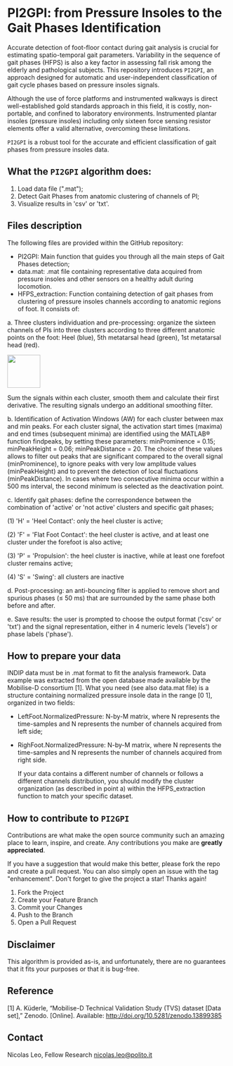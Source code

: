 # PI2GPI: from Pressure Insoles to the Gait Phases Identification

<p align="center">


Accurate detection of foot-floor contact during gait analysis is crucial for estimating spatio-temporal gait parameters. Variability in the sequence of gait phases (HFPS) is also a key factor in assessing fall risk among the elderly and pathological subjects. This repository introduces ```PI2GPI```, an approach designed for automatic and user-independent classification of gait cycle phases based on pressure insoles signals.

Although the use of force platforms and instrumented walkways is direct well-established gold standards approach in this field, it is costly, non-portable, and confined to laboratory environments. Instrumented plantar insoles (pressure insoles) including only sixteen force sensing resistor elements offer a valid alternative, overcoming these limitations.

```PI2GPI``` is a robust tool for the accurate and efficient classification of gait phases from pressure insoles data.


## What the ```PI2GPI``` algorithm does:
1.	Load data file (".mat");
2.	Detect Gait Phases from anatomic clustering of channels of PI;
3.	Visualize results in 'csv' or 'txt'.

## Files description
The following files are provided within the GitHub repository:
- PI2GPI: Main function that guides you through all the main steps of Gait Phases detection;
- data.mat: .mat file containing representative data acquired from pressure insoles and other sensors on a healthy adult during locomotion.
- HFPS_extraction: Function containing detection of gait phases from clustering of pressure insoles channels according to anatomic regions of foot. It consists of:</p>
</p>
  a. Three clusters individuation and pre-processing: organize the sixteen channels of PIs into three clusters according to three different anatomic points on the foot: Heel (blue), 5th metatarsal head (green), 1st metatarsal head (red). </p>
<img  src="https://github.com/Biolab-PoliTO/PI-GaPhI/blob/main/PI_clusters.jpg" width="75"/> </p>
Sum the signals within each cluster, smooth them and calculate their first derivative. The resulting signals undergo an additional smoothing filter. </p>
  b. Identification of Activation Windows (AW) for each cluster between max and min peaks. 
For each cluster signal, the activation start times (maxima) and end times (subsequent minima) are identified using the MATLAB® function findpeaks, by setting these parameters:  minProminence = 0.15; minPeakHeight = 0.06; minPeakDistance = 20. The choice of these values allows to filter out peaks that are significant compared to the overall signal (minProminence), to ignore peaks with very low amplitude values (minPeakHeight) and to prevent the detection of local fluctuations (minPeakDistance).  In cases where two consecutive minima occur within a 500 ms interval, the second minimum is selected as the deactivation point. </p>
  c. Identify gait phases: define the correspondence between the combination of 'active' or 'not active' clusters and  specific gait phases; </p>
      (1)	'H' = 'Heel Contact':  only the heel cluster is active;</p>
      (2)	'F' = 'Flat Foot Contact': the heel cluster is active, and at least one cluster under the forefoot is also active;</p>
      (3)	'P' = 'Propulsion': the heel cluster is inactive, while at least one forefoot cluster remains active;</p>
      (4) 'S' = 'Swing': all clusters are inactive</p>
  d. Post-processing: an anti-bouncing filter is applied to remove short and spurious phases (≤ 50 ms) that are surrounded by the same phase both before and after. </p>
  e. Save results: the user is prompted to choose the output format ('csv' or 'txt') and the signal representation, either in 4 numeric levels ('levels') or phase labels ('phase').


## How to prepare your data
INDIP data must be in .mat format to fit the analysis framework. Data example was extracted from the open database made available by the Mobilise-D consortium [1].  What you need (see also data.mat file) is a structure containing normalized pressure insole data in the range [0 1], organized in two fields: </p> 
- LeftFoot.NormalizedPressure: N-by-M matrix, where N represents the time-samples and N represents the number of channels acquired from left side;</p>
- RighFoot.NormalizedPressure: N-by-M matrix, where N represents the time-samples and N represents the number of channels acquired from right side. </p>
If your data contains a different number of channels or follows a different channels distribution, you should modify the cluster organization (as described in point a) within the HFPS_extraction function to match your specific dataset.


## How to contribute to ```PI2GPI```
Contributions are what make the open source community such an amazing place to learn, inspire, and create. Any contributions you make are **greatly appreciated**.

If you have a suggestion that would make this better, please fork the repo and create a pull request. You can also simply open an issue with the tag "enhancement".
Don't forget to give the project a star! Thanks again!
1. Fork the Project
2. Create your Feature Branch
3. Commit your Changes
4. Push to the Branch
5. Open a Pull Request

## Disclaimer
This algorithm is provided as-is, and unfortunately, there are no guarantees that it fits your purposes or that it is bug-free.


## Reference
[1] A. Küderle, “Mobilise-D Technical Validation Study (TVS) dataset [Data set],” Zenodo. [Online]. Available: http://doi.org/10.5281/zenodo.13899385


## Contact
Nicolas Leo, Fellow Research
nicolas.leo@polito.it
